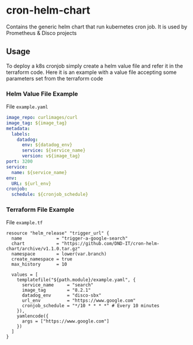 # cron-helm-chart

Contains the generic helm chart that run kubernetes cron job. It is used by Prometheus & Disco projects

## Usage

To deploy a k8s cronjob simply create a helm value file and refer it in the terraform code.
Here it is an example with a value file accepting some parameters set from the terraform code

### Helm Value File Example

File `example.yaml`

```yaml
image_repo: curlimages/curl
image_tag: ${image_tag}
metadata:
  labels:
    datadog:
      env: ${datadog_env}
      service: ${service_name}
      version: v${image_tag}
port: 3200
service:
  name: ${service_name}
env:
  URL: ${url_env}
cronjob:
  schedule: ${cronjob_schedule}
```

### Terraform File Example

File `example.tf`

```hcl
resource "helm_release" "trigger_url" {
  name             = "trigger-a-google-search"
  chart            = "https://github.com/DND-IT/cron-helm-chart/archive/v1.1.0.tar.gz"
  namespace        = lower(var.branch)
  create_namespace = true
  max_history      = 10

  values = [
    templatefile("${path.module}/example.yaml", {
      service_name     = "search"
      image_tag        = "8.2.1"
      datadog_env      = "disco-sbx"
      url_env          = "https://www.google.com"
      cronjob_schedule = "*/10 * * * *" # Every 10 minutes
    }),
    yamlencode({
      args = ["https://www.google.com"]
    })
  ]
}
```
